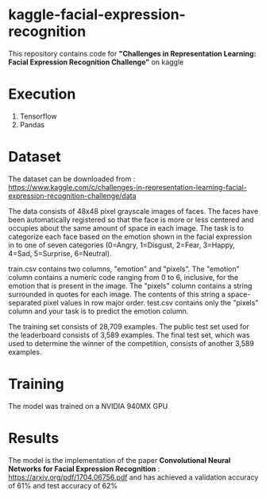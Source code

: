 # kaggle-facial-expression-recognition
This repository contains code for **"Challenges in Representation Learning: Facial Expression Recognition Challenge"** on kaggle

# Execution
1. Tensorflow
2. Pandas

# Dataset
The dataset can be downloaded from : https://www.kaggle.com/c/challenges-in-representation-learning-facial-expression-recognition-challenge/data

The data consists of 48x48 pixel grayscale images of faces. The faces have been automatically registered so that the face is more or less centered and occupies about the same amount of space in each image. The task is to categorize each face based on the emotion shown in the facial expression in to one of seven categories (0=Angry, 1=Disgust, 2=Fear, 3=Happy, 4=Sad, 5=Surprise, 6=Neutral).

train.csv contains two columns, "emotion" and "pixels". The "emotion" column contains a numeric code ranging from 0 to 6, inclusive, for the emotion that is present in the image. The "pixels" column contains a string surrounded in quotes for each image. The contents of this string a space-separated pixel values in row major order. test.csv contains only the "pixels" column and your task is to predict the emotion column.

The training set consists of 28,709 examples. The public test set used for the leaderboard consists of 3,589 examples. The final test set, which was used to determine the winner of the competition, consists of another 3,589 examples.

# Training
The model was trained on a NVIDIA 940MX GPU

# Results 
The model is the implementation of the paper **Convolutional Neural Networks for Facial Expression Recognition** : https://arxiv.org/pdf/1704.06756.pdf and has achieved a validation accuracy of 61% and test accuracy of 62% 
